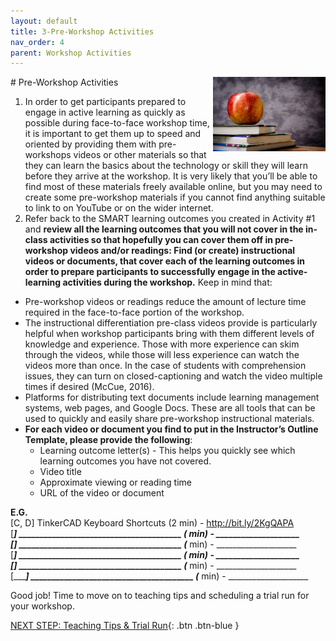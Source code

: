 ```yaml
---
layout: default
title: 3-Pre-Workshop Activities
nav_order: 4
parent: Workshop Activities
---
```

<img src="images/apple-logo.png" style="float:right;width:180px;" alt="Apple Logo">
# Pre-Workshop Activities

1. In order to get participants prepared to engage in active learning as quickly as possible during face-to-face workshop time, it is important to get them up to speed and oriented by providing them with pre-workshops videos or other materials so that they can learn the basics about the technology or skill they will learn before they arrive at the workshop. It is very likely that you’ll be able to find most of these materials freely available online, but you may need to create some pre-workshop materials if you cannot find anything suitable to link to on YouTube or on the wider internet.
2. Refer back to the SMART learning outcomes you created in Activity #1 and **review all the learning outcomes that you will not cover in the in-class activities so that hopefully you can cover them off in pre-workshop videos and/or readings: Find (or create) instructional videos or documents, that cover each of the learning outcomes in order to prepare participants to successfully engage in the active-learning activities during the workshop.** Keep in mind that:
- Pre-workshop videos or readings reduce the amount of lecture time required in the face-to-face portion of the workshop. 
- The instructional differentiation pre-class videos provide is particularly helpful when workshop participants bring with them different levels of knowledge and experience. Those with more experience can skim through the videos, while those will less experience can watch the videos more than once. In the case of students with comprehension issues, they can turn on closed-captioning and watch the video multiple times if desired (McCue, 2016).
- Platforms for distributing text documents include learning management systems, web pages, and Google Docs. These are all tools that can be used to quickly and easily share pre-workshop instructional materials.
- **For each video or document you find to put in the Instructor’s Outline Template, please provide the following**: 
  - Learning outcome letter(s) - This helps you quickly see which learning outcomes you have not covered.
  - Video title
  - Approximate viewing or reading time
  - URL of the video or document

**E.G.**<br>
[C, D] TinkerCAD Keyboard Shortcuts (2 min) - http://bit.ly/2KgQAPA <br>
[______] _______________________________________ (___ min) - ____________________ <br>
[______] _______________________________________ (___ min) - ____________________  <br>
[______] _______________________________________ (___ min) - ____________________ <br>
[______] _______________________________________ (___ min) - ____________________ <br>
[______] _______________________________________ (___ min) - ____________________ <br>

Good job! Time to move on to teaching tips and scheduling a trial run for your workshop.

[NEXT STEP: Teaching Tips & Trial Run](teaching-tips.html){: .btn .btn-blue }
